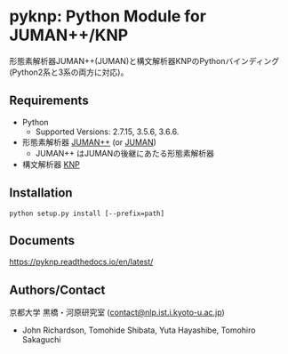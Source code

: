 # pyknp: Python Module for JUMAN++/KNP

形態素解析器JUMAN++(JUMAN)と構文解析器KNPのPythonバインディング (Python2系と3系の両方に対応)。

## Requirements
- Python 
    - Supported Versions: 2.7.15,  3.5.6,  3.6.6.
- 形態素解析器 [JUMAN++](http://nlp.ist.i.kyoto-u.ac.jp/index.php?JUMAN++) (or [JUMAN](http://nlp.ist.i.kyoto-u.ac.jp/index.php?JUMAN))
    - JUMAN++ はJUMANの後継にあたる形態素解析器
- 構文解析器 [KNP](http://nlp.ist.i.kyoto-u.ac.jp/index.php?KNP)

## Installation
```
python setup.py install [--prefix=path]
```

## Documents
https://pyknp.readthedocs.io/en/latest/


## Authors/Contact
京都大学 黒橋・河原研究室 (contact@nlp.ist.i.kyoto-u.ac.jp)
- John Richardson, Tomohide Shibata, Yuta Hayashibe, Tomohiro Sakaguchi
